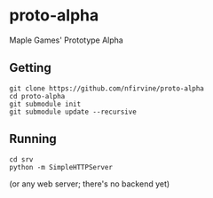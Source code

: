 proto-alpha
===========

Maple Games' Prototype Alpha

Getting
-------

    git clone https://github.com/nfirvine/proto-alpha
    cd proto-alpha
    git submodule init
    git submodule update --recursive

Running
-------

    cd srv
    python -m SimpleHTTPServer

(or any web server; there's no backend yet)
